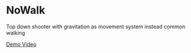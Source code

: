 # NoWalk
Top down shooter with gravitation as movement system instead common walking

[Demo Video](https://www.youtube.com/watch?v=_p1cnTy2J1k&ab_channel=TIN-slayer)
